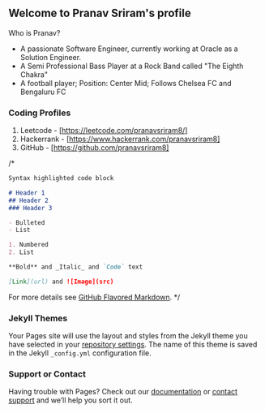 ## Welcome to Pranav Sriram's profile

Who is Pranav?
  - A passionate Software Engineer, currently working at Oracle as a Solution Engineer.
  - A Semi Professional Bass Player at a Rock Band called "The Eighth Chakra"
  - A football player; Position: Center Mid; Follows Chelsea FC and Bengaluru FC


### Coding Profiles

1. Leetcode - [https://leetcode.com/pranavsriram8/]
2. Hackerrank - [https://www.hackerrank.com/pranavsriram8]
3. GitHub - [https://github.com/pranavsriram8]

/*
```markdown
Syntax highlighted code block

# Header 1
## Header 2
### Header 3

- Bulleted
- List

1. Numbered
2. List

**Bold** and _Italic_ and `Code` text

[Link](url) and ![Image](src)
```

For more details see [GitHub Flavored Markdown](https://guides.github.com/features/mastering-markdown/).
*/
### Jekyll Themes

Your Pages site will use the layout and styles from the Jekyll theme you have selected in your [repository settings](https://github.com/pranavsriram8/PersonalWebsite/settings). The name of this theme is saved in the Jekyll `_config.yml` configuration file.

### Support or Contact

Having trouble with Pages? Check out our [documentation](https://help.github.com/categories/github-pages-basics/) or [contact support](https://github.com/contact) and we’ll help you sort it out.
